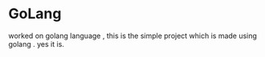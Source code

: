 # GoLang

worked on golang language , this is the simple project which is made using golang .
yes it is.
